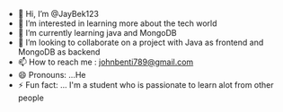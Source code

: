 - 👋 Hi, I’m @JayBek123
- 👀 I’m interested in learning more about the tech world
- 🌱 I’m currently learning java and MongoDB
- 💞️ I’m looking to collaborate on a project with Java as frontend and MongoDB as backend
- 📫 How to reach me : johnbenti789@gmail.com
- 😄 Pronouns: ...He
- ⚡ Fun fact: ... I'm a student who is passionate to learn alot from other people

<!---
JayBek123/JayBek123 is a ✨ special ✨ repository because its `README.md` (this file) appears on your GitHub profile.
You can click the Preview link to take a look at your changes.
--->

